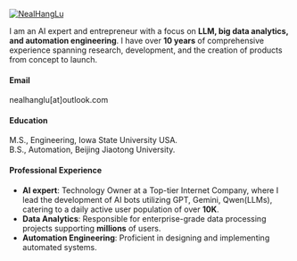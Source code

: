

[![NealHangLu](https://img.shields.io/badge/NealHangLu-github-blue?logo=github)](https://github.com/NealHangLu)

I am an AI expert and entrepreneur with a focus on <strong>LLM, big data analytics, and automation engineering</strong>. I have over <strong>10 years</strong> of comprehensive experience spanning research, development, and the creation of products from concept to launch.


#### Email
nealhanglu[at]outlook.com

#### Education
M.S., Engineering, Iowa State University USA.\
B.S., Automation, Beijing Jiaotong University.


#### Professional Experience
- **AI expert**: Technology Owner at a Top-tier Internet Company, where I lead the development of AI bots utilizing GPT, Gemini, Qwen(LLMs), catering to a daily active user population of over <strong>10K</strong>.
- **Data Analytics**: Responsible for enterprise-grade data processing projects supporting <strong>millions</strong> of users.
- **Automation Engineering**: Proficient in designing and implementing automated systems.
